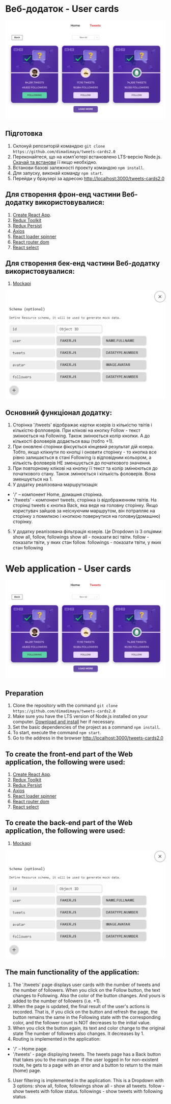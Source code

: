 # Веб-додаток - User cards

![Веб-додаток - User cards](./assets/tweets.jpg)

## Підготовка

1. Склонуй репозиторій командою `git clone https://github.com/dimadimaya/tweets-cards2.0`
2. Переконайтеся, що на комп'ютері встановлено LTS-версію Node.js.
   [Скачай та встанови](https://nodejs.org/en/) її якщо необхідно.
3. Встанови базові залежності проекту командою `npm install`.
4. Для запуску, виконай команду `npm start`.
5. Перейди у браузері за адресою [http://localhost:3000/tweets-cards2.0](http://localhost:3000/tweets-cards2.0)

## Для створення фрон-енд частини Веб-додатку використовувалися:

1. [Create React App](https://github.com/facebook/create-react-app).
2. [Redux Toolkit](https://redux-toolkit.js.org/introduction/getting-started)
3. [Redux Persist](https://www.npmjs.com/package/redux-persist#basic-usage)
4. [Axios](https://axios-http.com/ru/docs/intro)
5. [React loader spinner](https://mhnpd.github.io/react-loader-spinner/docs/intro/)
6. [React router dom](https://reactrouter.com/en/main/start/tutorial)
7. [React select](https://react-select.com/home)

## Для створення бек-енд частини Веб-додатку використовувалися:

1. [Mockapi](https://mockapi.io/)

![MockAPI](./assets/mockapi.jpg)

## Основний функціонал додатку:

1. Сторінка '/tweets' відображає картки юзерів із кількістю твітів і кількістю фолловерів. При клікові на кнопку Follow - текст змінюється на Following. Також
   змінюється колір кнопки. А до кількості фоловерів додається ваш (тобто +1).
2. При оновлені сторінки фіксується кінцевий результат дій юзера. Тобто,
   якщо клікнути по кнопці і оновити сторінку - то кнопка все рівно залишається
   в стані Following із відповідним кольором, а кількість фоловерів НЕ
   зменшується до початкового значення.
3. При повторному клікові на кнопку її текст та колір змінюються до початкового
   стану. Також змінюється і кількість фоловерів. Вона зменшується на 1.
4. У додатку реалізована маршрутизація:

- '/' – компонент Home, домашня сторінка.
- '/tweets’ - компонент tweets, сторінка із відображенням твітів.
  На сторінці tweets є кнопка Back, яка веде на головну сторінку. Якщо користувач зайшов за
  неіснуючим маршрутом, він потрапляє на сторінку з помилкою і кнопкою повернутися на головну(домашню) сторінку.

5. У додатку реалізована фільтрація юзерів. Це Dropdown із 3 опціями: show all, follow, followings
   show all - показати всі твіти.
   follow - показати твіти, у яких стан follow.
   followings - показати твіти, у яких стан following
   
   
   
 # Web application - User cards
   
 ![Web application - User cards](./assets/tweets.jpg)
   
 ## Preparation

1. Clone the repository with the command `git clone https://github.com/dimadimaya/tweets-cards2.0`
2. Make sure you have the LTS version of Node.js installed on your computer.
   [Download and install](https://nodejs.org/en/) her if necessary.
3. Set the basic dependencies of the project as a command `npm install`.
4. To start, execute the command `npm start`.
5. Go to the address in the browser [http://localhost:3000/tweets-cards2.0](http://localhost:3000/tweets-cards2.0)

## To create the front-end part of the Web application, the following were used:

1. [Create React App](https://github.com/facebook/create-react-app).
2. [Redux Toolkit](https://redux-toolkit.js.org/introduction/getting-started)
3. [Redux Persist](https://www.npmjs.com/package/redux-persist#basic-usage)
4. [Axios](https://axios-http.com/ru/docs/intro)
5. [React loader spinner](https://mhnpd.github.io/react-loader-spinner/docs/intro/)
6. [React router dom](https://reactrouter.com/en/main/start/tutorial)
7. [React select](https://react-select.com/home)

## To create the back-end part of the Web application, the following were used:

1. [Mockapi](https://mockapi.io/)

![MockAPI](./assets/mockapi.jpg)

## The main functionality of the application:

1. The '/tweets' page displays user cards with the number of tweets and the number of followers. When you click on the Follow button, the text changes to Following. Also
   the color of the button changes. And yours is added to the number of followers (i.e. +1).
2. When the page is updated, the final result of the user's actions is recorded. That is,
   if you click on the button and refresh the page, the button remains the same
   in the Following state with the corresponding color, and the follower count is NOT
   decreases to the initial value.
3. When you click the button again, its text and color change to the original
   state The number of followers also changes. It decreases by 1.
4. Routing is implemented in the application:

- '/' – Home page.
- '/tweets’ - page displaying tweets.
  The tweets page has a Back button that takes you to the main page. If the user logged in for
  non-existent route, he gets to a page with an error and a button to return to the main (home) page.

5. User filtering is implemented in the application. This is a Dropdown with 3 options: show all, follow, followings
   show all - show all tweets.
   follow - show tweets with follow status.
   followings - show tweets with following status
   
   
